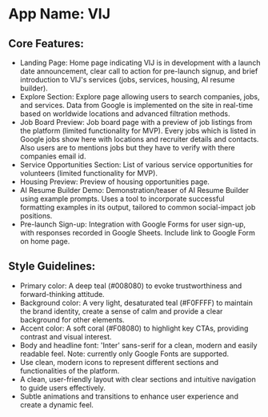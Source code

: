 # **App Name**: VIJ

## Core Features:

- Landing Page: Home page indicating VIJ is in development with a launch date announcement, clear call to action for pre-launch signup, and brief introduction to VIJ's services (jobs, services, housing, AI resume builder).
- Explore Section: Explore page allowing users to search companies, jobs, and services. Data from Google is implemented on the site in real-time based on worldwide locations and advanced filtration methods.
- Job Board Preview: Job board page with a preview of job listings from the platform (limited functionality for MVP). Every jobs which is listed in Google jobs show here with locations and recruiter details and contacts. Also users are to mentions jobs but they have to verify with there companies email id.
- Service Opportunities Section: List of various service opportunities for volunteers (limited functionality for MVP).
- Housing Preview: Preview of housing opportunities page.
- AI Resume Builder Demo: Demonstration/teaser of AI Resume Builder using example prompts. Uses a tool to incorporate successful formatting examples in its output, tailored to common social-impact job positions.
- Pre-launch Sign-up: Integration with Google Forms for user sign-up, with responses recorded in Google Sheets. Include link to Google Form on home page.

## Style Guidelines:

- Primary color: A deep teal (#008080) to evoke trustworthiness and forward-thinking attitude.
- Background color: A very light, desaturated teal (#F0FFFF) to maintain the brand identity, create a sense of calm and provide a clear background for other elements.
- Accent color: A soft coral (#F08080) to highlight key CTAs, providing contrast and visual interest.
- Body and headline font: 'Inter' sans-serif for a clean, modern and easily readable feel. Note: currently only Google Fonts are supported.
- Use clean, modern icons to represent different sections and functionalities of the platform.
- A clean, user-friendly layout with clear sections and intuitive navigation to guide users effectively.
- Subtle animations and transitions to enhance user experience and create a dynamic feel.